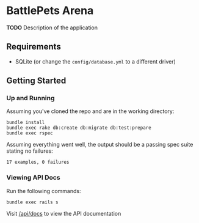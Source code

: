 # BattlePets Arena

**TODO** Description of the application

## Requirements

* SQLite (or change the `config/database.yml` to a different driver)

## Getting Started

### Up and Running

Assuming you've cloned the repo and are in the working directory:

```
bundle install
bundle exec rake db:create db:migrate db:test:prepare
bundle exec rspec
```

Assuming everything went well, the output should be a passing spec suite stating
no failures:

```
17 examples, 0 failures
```

### Viewing API Docs

Run the following commands:

```
bundle exec rails s
```

Visit [/api/docs](http://localhost:3000/api/docs) to view the API documentation



